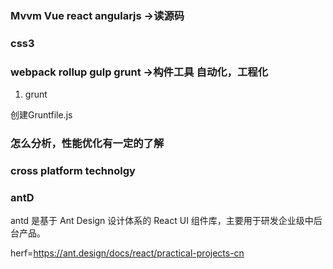 ### Mvvm  Vue react  angularjs ->读源码

### css3 

### webpack rollup gulp grunt  ->构件工具 自动化，工程化

1. grunt 

创建Gruntfile.js





### 怎么分析，性能优化有一定的了解

### cross platform technolgy

### antD  
antd 是基于 Ant Design 设计体系的 React UI 组件库，主要用于研发企业级中后台产品。

herf=https://ant.design/docs/react/practical-projects-cn